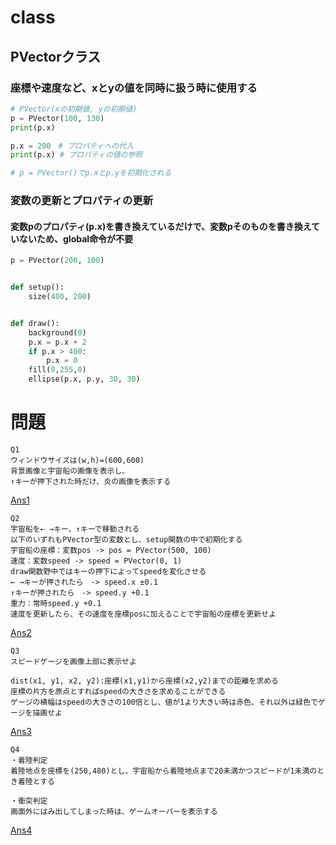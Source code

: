 # class

## PVectorクラス
### 座標や速度など、xとyの値を同時に扱う時に使用する

```python
# PVector(xの初期値, yの初期値)
p = PVector(100, 130)
print(p.x)

p.x = 200　# プロパティへの代入
print(p.x) # プロパティの値の参照

# p = PVector()でp.xとp.yを初期化される

```

### 変数の更新とプロパティの更新
#### 変数pのプロパティ(p.x)を書き換えているだけで、変数pそのものを書き換えていないため、global命令が不要
```python
p = PVector(200, 100)


def setup():
    size(400, 200)


def draw():
    background(0)
    p.x = p.x + 2
    if p.x > 400:
        p.x = 0
    fill(0,255,0)
    ellipse(p.x, p.y, 30, 30)
```
# 問題
```
Q1 
ウィンドウサイズは(w,h)=(600,600)
背景画像と宇宙船の画像を表示し、
↑キーが押下された時だけ、炎の画像を表示する
```
[Ans1](./answer1.pyde)
```
Q2
宇宙船を← →キー、↑キーで移動される
以下のいずれもPVector型の変数とし、setup関数の中で初期化する
宇宙船の座標：変数pos -> pos = PVector(500, 100)
速度：変数speed -> speed = PVector(0, 1)
draw関数野中ではキーの押下によってspeedを変化させる
← →キーが押されたら　-> speed.x ±0.1
↑キーが押されたら　-> speed.y +0.1
重力：常時speed.y +0.1
速度を更新したら、その速度を座標posに加えることで宇宙船の座標を更新せよ

```
[Ans2](./answer2.pyde)
```
Q3
スピードゲージを画像上部に表示せよ

dist(x1, y1, x2, y2):座標(x1,y1)から座標(x2,y2)までの距離を求める
座標の片方を原点とすればspeedの大きさを求めることができる
ゲージの横幅はspeedの大きさの100倍とし、値が1より大きい時は赤色、それ以外は緑色でゲージを描画せよ
```
[Ans3](./answer3.pyde)

```
Q4
・着陸判定
着陸地点を座標を(250,480)とし、宇宙船から着陸地点まで20未満かつスピードが1未満のとき着陸とする

・衝突判定
画面外にはみ出してしまった時は、ゲームオーバーを表示する
```
[Ans4](./answer4.pyde)

